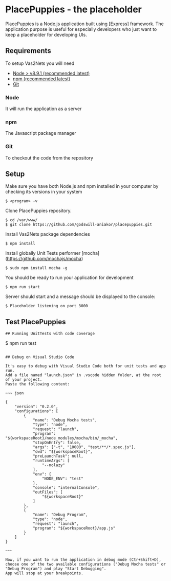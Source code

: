 # PlacePuppies - the placeholder

PlacePuppies is a Node.js application built using [Express] framework.
The application purpose is useful for especially developers who just want to keep a placeholder for developing UIs.

## Requirements

To setup Vas2Nets you will need
- [Node > v8.9.1 (recommended latest)](https://nodejs.org/)
- [npm (recommended latest)](https://www.npmjs.com/)
- [Git](https://git-scm.com/)

### Node
It will run the application as a server

### npm
The Javascript package manager

### Git
To checkout the code from the repository

## Setup
Make sure you have both Node.js  and npm installed in your computer by checking its versions in your system
~~~~
$ <program> -v
~~~~

Clone PlacePuppies repository.

~~~~
$ cd /var/www/
$ git clone https://github.com/godswill-aniakor/placepuppies.git
~~~~

Install Vas2Nets package dependencies

~~~~
$ npm install
~~~~

Install globally Unit Tests performer [mocha] (https://github.com/mochajs/mocha)

~~~~
$ sudo npm install mocha -g
~~~~

You should be ready to run your application for development
~~~~
$ npm run start
~~~~

Server should start and a message should be displayed to the console:
~~~~
$ Placeholder listening on port 3000
~~~~

## Test PlacePuppies

~~~
## Running UnitTests with code coverage

~~~~
$ npm run test
~~~~

## Debug on Visual Studio Code

It's easy to debug with Visual Studio Code both for unit tests and app run.
Add a file named "launch.json" in .vscode hidden folder, at the root of your project.
Paste the following content:

~~~ json

{
    "version": "0.2.0",
    "configurations": [
        {
            "name": "Debug Mocha tests",
            "type": "node",
            "request": "launch",
            "program": "${workspaceRoot}/node_modules/mocha/bin/_mocha",
            "stopOnEntry": false,
            "args": ["-t", "10000", "test/**/*.spec.js"],
            "cwd": "${workspaceRoot}",
            "preLaunchTask": null,
            "runtimeArgs": [
                "--nolazy"
            ],
            "env": {
                "NODE_ENV": "test"
            },
            "console": "internalConsole",
            "outFiles": [
                "${workspaceRoot}"
            ]
        },
        {
            "name": "Debug Program",
            "type": "node",
            "request": "launch",
            "program": "${workspaceRoot}/app.js"
        }
    ]
}

~~~

Now, if you want to run the application in debug mode (Ctr+Shift+D), choose one of the two available configurations ("Debug Mocha tests" or "Debug Program") and play "Start Debugging".
App will stop at your breakpoints.


